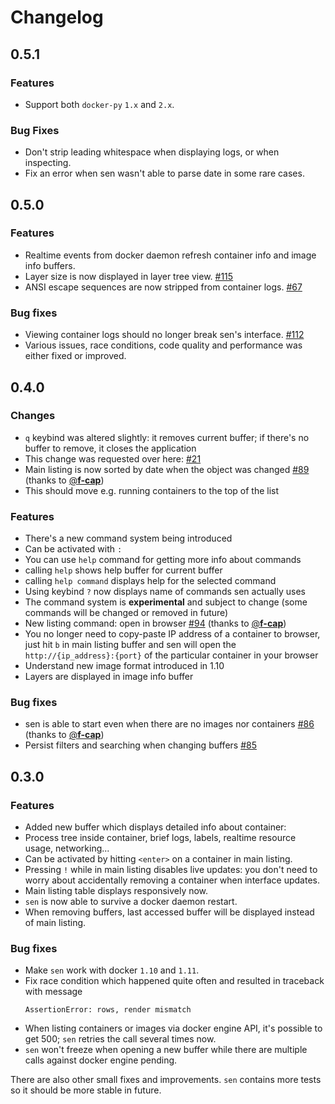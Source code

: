 # Changelog


## 0.5.1


### Features

 * Support both `docker-py` `1.x` and `2.x`.

### Bug Fixes

 * Don't strip leading whitespace when displaying logs, or when inspecting.
 * Fix an error when sen wasn't able to parse date in some rare cases.


## 0.5.0


### Features

 * Realtime events from docker daemon refresh container info and image info buffers.
 * Layer size is now displayed in layer tree view. [#115](https://github.com/TomasTomecek/sen/issues/115)
 * ANSI escape sequences are now stripped from container logs. [#67](https://github.com/TomasTomecek/sen/issues/67)


### Bug fixes

 * Viewing container logs should no longer break sen's interface. [#112](https://github.com/TomasTomecek/sen/issues/112)
 * Various issues, race conditions, code quality and performance was either fixed or improved.


## 0.4.0


### Changes

 * `q` keybind was altered slightly: it removes current buffer; if there's no buffer to remove, it closes the application
  * This change was requested over here: [#21](https://github.com/TomasTomecek/sen/issues/21)
 * Main listing is now sorted by date when the object was changed [#89](https://github.com/TomasTomecek/sen/pulls/89) (thanks to [@**f-cap**](https://github.com/f-cap))
  * This should move e.g. running containers to the top of the list


### Features

 * There's a new command system being introduced
  * Can be activated with `:`
  * You can use `help` command for getting more info about commands
   * calling `help` shows help buffer for current buffer
   * calling `help command` displays help for the selected command
  * Using keybind `?` now displays name of commands sen actually uses
  * The command system is **experimental** and subject to change (some commands will be changed or removed in future)
 * New listing command: open in browser [#94](https://github.com/TomasTomecek/sen/pulls/94) (thanks to [@**f-cap**](https://github.com/f-cap))
  * You no longer need to copy-paste IP address of a container to browser, just hit `b` in main listing buffer and sen will open the `http://{ip_address}:{port}` of the particular container in your browser
 * Understand new image format introduced in 1.10
  * Layers are displayed in image info buffer

### Bug fixes

 * sen is able to start even when there are no images nor containers [#86](https://github.com/TomasTomecek/sen/pulls/86) (thanks to [@**f-cap**](https://github.com/f-cap))
 * Persist filters and searching when changing buffers [#85](https://github.com/TomasTomecek/sen/issues/85)

## 0.3.0


### Features

 * Added new buffer which displays detailed info about container:
  * Process tree inside container, brief logs, labels, realtime resource usage, networking...
  * Can be activated by hitting `<enter>` on a container in main listing.
 * Pressing `!` while in main listing disables live updates: you don't need to worry about accidentally removing a container when interface updates.
 * Main listing table displays responsively now.
 * `sen` is now able to survive a docker daemon restart.
 * When removing buffers, last accessed buffer will be displayed instead of main listing.


### Bug fixes

 * Make `sen` work with docker `1.10` and `1.11`.
 * Fix race condition which happened quite often and resulted in traceback with message
   ```
   AssertionError: rows, render mismatch
   ```
 * When listing containers or images via docker engine API, it's possible to get 500; `sen` retries the call several times now.
 * `sen` won't freeze when opening a new buffer while there are multiple calls against docker engine pending.

There are also other small fixes and improvements. `sen` contains more tests so it should be more stable in future.

